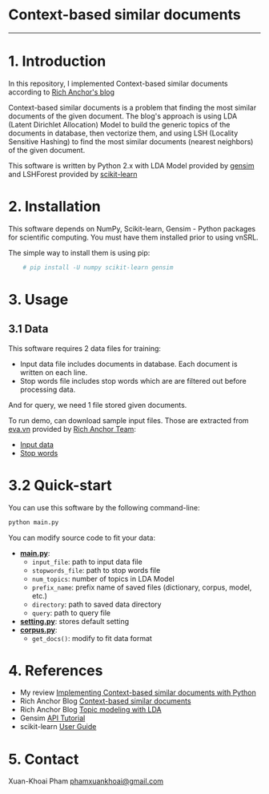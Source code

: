 # Context-based similar documents
---

# 1. Introduction
In this repository, I implemented Context-based similar documents according to [Rich Anchor's blog](http://blog.richanchor.com/2016/01/22/context-based-similar-documents/)

Context-based similar documents is a problem that finding the most similar documents of the given document. The blog's approach is using LDA (Latent Dirichlet Allocation) Model to build the generic topics of the documents in database, then vectorize them, and using LSH (Locality Sensitive Hashing) to find the most similar documents (nearest neighbors) of the given document.

This software is written by Python 2.x with LDA Model provided by [gensim](https://radimrehurek.com/gensim/) and LSHForest provided by [scikit-learn](http://scikit-learn.org/)

# 2. Installation

This software depends on NumPy, Scikit-learn, Gensim - Python packages for scientific computing. You must have them installed prior to using vnSRL.

The simple way to install them is using pip:

```sh
	# pip install -U numpy scikit-learn gensim
```

# 3. Usage

## 3.1 Data 

This software requires 2 data files for training:

- Input data file includes documents in database. Each document is written on each line.
- Stop words file includes stop words which are are filtered out before  processing data.

And for query, we need 1 file stored given documents.

To run demo, can download sample input files. Those are extracted from [eva.vn](http://eva.vn/) provided by [Rich Anchor Team](https://richanchor.com/):

- [Input data](https://drive.google.com/file/d/0Byl51yNZoDkWMFhmR0VSVVpTbzA/view?usp=sharing)
- [Stop words](https://drive.google.com/file/d/0Byl51yNZoDkWamVOcEtZQm0zc0E/view?usp=sharing)

# 3.2 Quick-start

You can use this software by the following command-line:

```sh
python main.py
```

You can modify source code to fit your data:

- **[main.py](https://github.com/khoaipx/Document-Similarity/blob/master/Document-Similarity/main.py)**: 
    * ``input_file``: path to input data file
    * ``stopwords_file``: path to stop words file
    * ``num_topics``: number of topics in LDA Model
    * ``prefix_name``: prefix name of saved files (dictionary, corpus, model, etc.)
    * ``directory``: path to saved data directory
    * ``query``: path to query file
- **[setting.py](https://github.com/khoaipx/Document-Similarity/blob/master/Document-Similarity/setting.py)**: stores default setting
- **[corpus.py](https://github.com/khoaipx/Document-Similarity/blob/master/Document-Similarity/corpus.py)**:
    * ``get_docs()``: modify to fit data format

# 4. References

- My review [Implementing Context-based similar documents with Python](https://dashdotdash.wordpress.com/2016/03/04/implementing-context-based-similar-documents-with-python/)
- Rich Anchor Blog [Context-based similar documents](http://blog.richanchor.com/2016/01/22/context-based-similar-documents/)
- Rich Anchor Blog [Topic modeling with LDA](http://blog.richanchor.com/2016/01/15/topic-modeling-with-lda/)
- Gensim [API Tutorial](https://radimrehurek.com/gensim/apiref.html)
- scikit-learn [User Guide](http://scikit-learn.org/stable/user_guide.html)

# 5. Contact

Xuan-Khoai Pham <phamxuankhoai@gmail.com>
